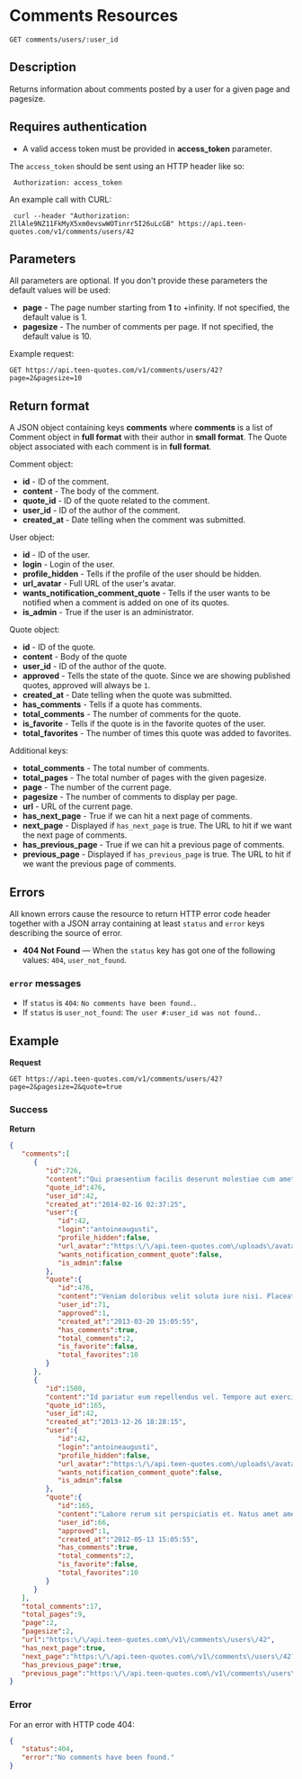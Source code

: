 # Comments Resources

    GET comments/users/:user_id

## Description
Returns information about comments posted by a user for a given page and pagesize.

## Requires authentication
* A valid access token must be provided in **access_token** parameter.

The `access_token` should be sent using an HTTP header like so:

     Authorization: access_token

An example call with CURL:

     curl --header "Authorization: ZllAle9NZ11FkMyX5xm0evswWOTinrr5I26uLcGB" https://api.teen-quotes.com/v1/comments/users/42

## Parameters
All parameters are optional. If you don't provide these parameters the default values will be used:

- **page** - The page number starting from **1** to +infinity. If not specified, the default value is 1.
- **pagesize** - The number of comments per page. If not specified, the default value is 10.

Example request:

    GET https://api.teen-quotes.com/v1/comments/users/42?page=2&pagesize=10

## Return format
A JSON object containing keys **comments** where **comments** is a list of Comment object in **full format** with their author in **small format**. The Quote object associated with each comment is in **full format**.

Comment object:

- **id** - ID of the comment.
- **content** - The body of the comment.
- **quote_id** - ID of the quote related to the comment.
- **user_id** - ID of the author of the comment.
- **created_at** - Date telling when the comment was submitted.

User object:

- **id** - ID of the user.
- **login** - Login of the user.
- **profile_hidden** - Tells if the profile of the user should be hidden.
- **url_avatar** - Full URL of the user's avatar.
- **wants_notification_comment_quote** - Tells if the user wants to be notified when a comment is added on one of its quotes.
- **is_admin** - True if the user is an administrator.

Quote object:

- **id** - ID of the quote.
- **content** - Body of the quote
- **user_id** - ID of the author of the quote.
- **approved** - Tells the state of the quote. Since we are showing published quotes, approved will always be `1`.
- **created_at** - Date telling when the quote was submitted.
- **has_comments** - Tells if a quote has comments.
- **total_comments** - The number of comments for the quote.
- **is_favorite** - Tells if the quote is in the favorite quotes of the user.
- **total_favorites** - The number of times this quote was added to favorites.


Additional keys:

- **total_comments** - The total number of comments.
- **total_pages** - The total number of pages with the given pagesize.
- **page** - The number of the current page.
- **pagesize** - The number of comments to display per page.
- **url** - URL of the current page.
- **has_next_page** - True if we can hit a next page of comments.
- **next_page** - Displayed if `has_next_page` is true. The URL to hit if we want the next page of comments.
- **has_previous_page** - True if we can hit a previous page of comments.
- **previous_page** - Displayed if `has_previous_page` is true. The URL to hit if we want the previous page of comments.

## Errors
All known errors cause the resource to return HTTP error code header together with a JSON array containing at least `status` and `error` keys describing the source of error.

- **404 Not Found** — When the `status` key has got one of the following values: `404`, `user_not_found`.

### `error` messages
- If `status` is `404`: `No comments have been found.`.
- If `status` is `user_not_found`: `The user #:user_id was not found.`.

## Example
**Request**

    GET https://api.teen-quotes.com/v1/comments/users/42?page=2&pagesize=2&quote=true

### Success
**Return**
``` json
{
   "comments":[
      {
         "id":726,
         "content":"Qui praesentium facilis deserunt molestiae cum amet qui. At possimus sint culpa rerum. A blanditiis nemo beatae vel.",
         "quote_id":476,
         "user_id":42,
         "created_at":"2014-02-16 02:37:25",
         "user":{
            "id":42,
            "login":"antoineaugusti",
            "profile_hidden":false,
            "url_avatar":"https:\/\/api.teen-quotes.com\/uploads\/avatar\/42.png",
            "wants_notification_comment_quote":false,
            "is_admin":false
         },
         "quote":{
            "id":476,
            "content":"Veniam doloribus velit soluta iure nisi. Placeat adipisci voluptatem ab similique. Facere nihil reiciendis sed et sit omnis.",
            "user_id":71,
            "approved":1,
            "created_at":"2013-03-20 15:05:55",
            "has_comments":true,
            "total_comments":2,
            "is_favorite":false,
            "total_favorites":10
         }
      },
      {
         "id":1500,
         "content":"Id pariatur eum repellendus vel. Tempore aut exercitationem dolorem quia consectetur. Fugit voluptatum totam voluptatem.",
         "quote_id":165,
         "user_id":42,
         "created_at":"2013-12-26 18:28:15",
         "user":{
            "id":42,
            "login":"antoineaugusti",
            "profile_hidden":false,
            "url_avatar":"https:\/\/api.teen-quotes.com\/uploads\/avatar\/42.png",
            "wants_notification_comment_quote":false,
            "is_admin":false
         },
         "quote":{
            "id":165,
            "content":"Labore rerum sit perspiciatis et. Natus amet amet id veritatis ut qui reiciendis. Quibusdam iure corrupti ratione perspiciatis alias quaerat et.",
            "user_id":66,
            "approved":1,
            "created_at":"2012-05-13 15:05:55",
            "has_comments":true,
            "total_comments":2,
            "is_favorite":false,
            "total_favorites":10
         }
      }
   ],
   "total_comments":17,
   "total_pages":9,
   "page":2,
   "pagesize":2,
   "url":"https:\/\/api.teen-quotes.com\/v1\/comments\/users\/42",
   "has_next_page":true,
   "next_page":"https:\/\/api.teen-quotes.com\/v1\/comments\/users\/42?page=3&pagesize=2",
   "has_previous_page":true,
   "previous_page":"https:\/\/api.teen-quotes.com\/v1\/comments\/users\/42?page=1&pagesize=2"
}
```

### Error
For an error with HTTP code 404:
``` json
{
   "status":404,
   "error":"No comments have been found."
}
```